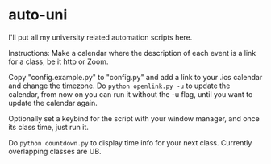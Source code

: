 # auto-uni
I'll put all my university related automation scripts here.

Instructions:
Make a calendar where the description of each event is a link for a class, be it http or Zoom.

Copy "config.example.py" to "config.py" and add a link to your .ics calendar and change the timezone.
Do `python openlink.py -u` to update the calendar, from now on you can run it without the -u flag, until you want to update the calendar again.

Optionally set a keybind for the script with your window manager, and once its class time, just run it.

Do `python countdown.py` to display time info for your next class. Currently overlapping classes are UB.
